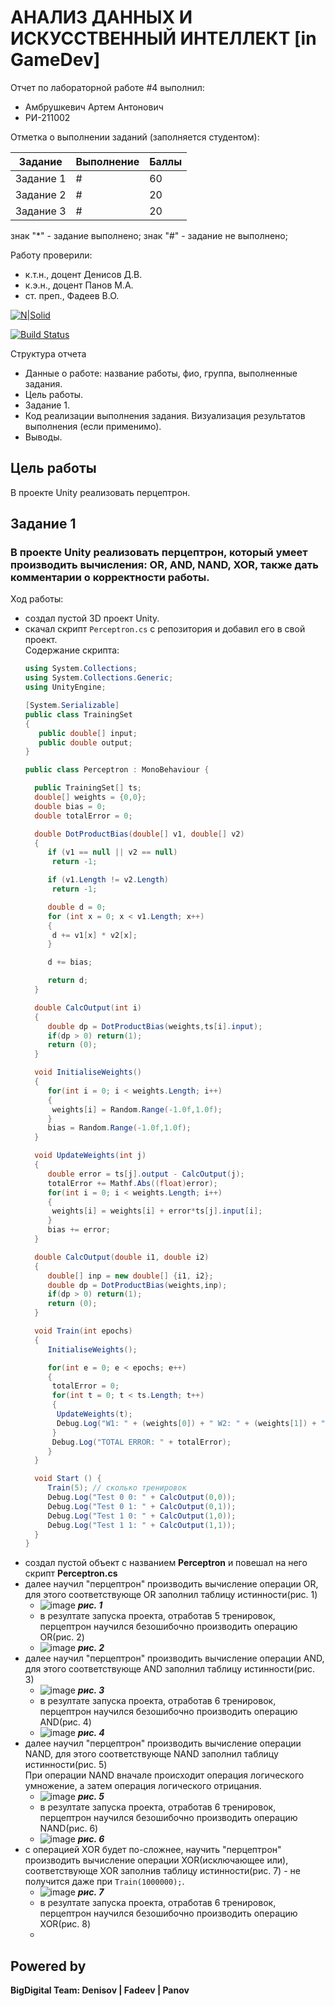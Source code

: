 # АНАЛИЗ ДАННЫХ И ИСКУССТВЕННЫЙ ИНТЕЛЛЕКТ [in GameDev]
Отчет по лабораторной работе #4 выполнил:
- Амбрушкевич Артем Антонович
- РИ-211002

Отметка о выполнении заданий (заполняется студентом):

| Задание | Выполнение | Баллы |
| ------ | ------ | ------ |
| Задание 1 | # | 60 |
| Задание 2 | # | 20 |
| Задание 3 | # | 20 |

знак "*" - задание выполнено; знак "#" - задание не выполнено;

Работу проверили:
- к.т.н., доцент Денисов Д.В.
- к.э.н., доцент Панов М.А.
- ст. преп., Фадеев В.О.

[![N|Solid](https://cldup.com/dTxpPi9lDf.thumb.png)](https://nodesource.com/products/nsolid)

[![Build Status](https://travis-ci.org/joemccann/dillinger.svg?branch=master)](https://travis-ci.org/joemccann/dillinger)

Структура отчета

- Данные о работе: название работы, фио, группа, выполненные задания.
- Цель работы.
- Задание 1.
- Код реализации выполнения задания. Визуализация результатов выполнения (если применимо).
- Выводы.

## Цель работы
В проекте Unity реализовать перцептрон.

## Задание 1
### В проекте Unity реализовать перцептрон, который умеет производить вычисления: OR, AND, NAND, XOR, также дать комментарии о корректности работы.
Ход работы:  
 * создал пустой 3D проект Unity.  
 * скачал скрипт ```Perceptron.cs``` с репозитория и добавил его в свой проект.  
   Содержание скрипта:
   ```c#
   using System.Collections;
   using System.Collections.Generic;
   using UnityEngine;

   [System.Serializable]
   public class TrainingSet
   {
      public double[] input;
      public double output;
   }

   public class Perceptron : MonoBehaviour {

     public TrainingSet[] ts;
     double[] weights = {0,0};
     double bias = 0;
     double totalError = 0;

     double DotProductBias(double[] v1, double[] v2) 
     {
        if (v1 == null || v2 == null)
         return -1;

        if (v1.Length != v2.Length)
         return -1;

        double d = 0;
        for (int x = 0; x < v1.Length; x++)
        {
         d += v1[x] * v2[x];
        }

        d += bias;

        return d;
     }

     double CalcOutput(int i)
     {
        double dp = DotProductBias(weights,ts[i].input);
        if(dp > 0) return(1);
        return (0);
     }

     void InitialiseWeights()
     {
        for(int i = 0; i < weights.Length; i++)
        {
         weights[i] = Random.Range(-1.0f,1.0f);
        }
        bias = Random.Range(-1.0f,1.0f);
     }

     void UpdateWeights(int j)
     {
        double error = ts[j].output - CalcOutput(j);
        totalError += Mathf.Abs((float)error);
        for(int i = 0; i < weights.Length; i++)
        {			
         weights[i] = weights[i] + error*ts[j].input[i]; 
        }
        bias += error;
     }

     double CalcOutput(double i1, double i2)
     {
        double[] inp = new double[] {i1, i2};
        double dp = DotProductBias(weights,inp);
        if(dp > 0) return(1);
        return (0);
     }

     void Train(int epochs)
     {
        InitialiseWeights();

        for(int e = 0; e < epochs; e++)
        {
         totalError = 0;
         for(int t = 0; t < ts.Length; t++)
         {
          UpdateWeights(t);
          Debug.Log("W1: " + (weights[0]) + " W2: " + (weights[1]) + " B: " + bias);
         }
         Debug.Log("TOTAL ERROR: " + totalError);
        }
     }

     void Start () {
        Train(5); // сколько тренировок
        Debug.Log("Test 0 0: " + CalcOutput(0,0));
        Debug.Log("Test 0 1: " + CalcOutput(0,1));
        Debug.Log("Test 1 0: " + CalcOutput(1,0));
        Debug.Log("Test 1 1: " + CalcOutput(1,1));		
     }
   }
   ```  
 * создал пустой объект с названием **Perceptron** и повешал на него скрипт **Perceptron.cs**  
 * далее научил "перцептрон" производить вычисление операции OR, для этого соответствующе OR заполнил таблицу истинности(рис. 1)
   - ![image](https://user-images.githubusercontent.com/97295011/201477233-2cee9d2e-1ce0-4019-96f8-30142cf78c37.png)  ***рис. 1***
   - в резултате запуска проекта, отработав 5 тренировок, перцептрон научился безошибочно производить операцию OR(рис. 2)
   - ![image](https://user-images.githubusercontent.com/97295011/201477668-5701e45b-7530-45f8-8c14-ee08e33685a2.png)  ***рис. 2***  
 * далее научил "перцептрон" производить вычисление операции AND, для этого соответствующе AND заполнил таблицу истинности(рис. 3)
   - ![image](https://user-images.githubusercontent.com/97295011/201477560-fb6fec69-fddc-4042-b27b-386161913cf1.png)  ***рис. 3*** 
   - в резултате запуска проекта, отработав 6 тренировок, перцептрон научился безошибочно производить операцию AND(рис. 4)
   - ![image](https://user-images.githubusercontent.com/97295011/201477600-7b329c3e-74ea-49c3-8ce3-616c9b4cb868.png)  ***рис. 4***   
 * далее научил "перцептрон" производить вычисление операции NAND, для этого соответствующе NAND заполнил таблицу истинности(рис. 5)  
   При операции NAND вначале происходит операция логического умножение, а затем операция логического отрицания. 
   - ![image](https://user-images.githubusercontent.com/97295011/201478154-7fc00012-e00b-42a7-aa6c-3f9138fcf641.png)  ***рис. 5***  
   - в резултате запуска проекта, отработав 6 тренировок, перцептрон научился безошибочно производить операцию NAND(рис. 6)  
   - ![image](https://user-images.githubusercontent.com/97295011/201478294-fb4d3546-29aa-4ccc-9a2c-88c01d39980a.png)  ***рис. 6*** 
 * с операцией XOR будет по-сложнее, научить "перцептрон" производить вычисление операции XOR(исключающее или), соответствующе XOR заполнив таблицу истинности(рис. 7) - не получится даже при ``` Train(1000000); ```.
   - ![image](https://user-images.githubusercontent.com/97295011/201479117-76962d35-b375-4333-905d-89588480b6ed.png)  ***рис. 7*** 
   - в резултате запуска проекта, отработав 6 тренировок, перцептрон научился безошибочно производить операцию XOR(рис. 8)  
   - 
  

   
 
## Powered by

**BigDigital Team: Denisov | Fadeev | Panov**

